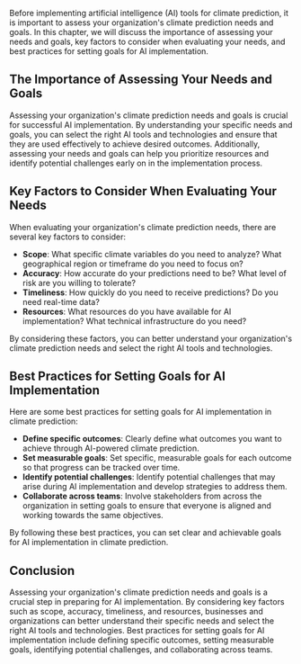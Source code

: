 

Before implementing artificial intelligence (AI) tools for climate prediction, it is important to assess your organization's climate prediction needs and goals. In this chapter, we will discuss the importance of assessing your needs and goals, key factors to consider when evaluating your needs, and best practices for setting goals for AI implementation.

The Importance of Assessing Your Needs and Goals
------------------------------------------------

Assessing your organization's climate prediction needs and goals is crucial for successful AI implementation. By understanding your specific needs and goals, you can select the right AI tools and technologies and ensure that they are used effectively to achieve desired outcomes. Additionally, assessing your needs and goals can help you prioritize resources and identify potential challenges early on in the implementation process.

Key Factors to Consider When Evaluating Your Needs
--------------------------------------------------

When evaluating your organization's climate prediction needs, there are several key factors to consider:

* **Scope**: What specific climate variables do you need to analyze? What geographical region or timeframe do you need to focus on?
* **Accuracy**: How accurate do your predictions need to be? What level of risk are you willing to tolerate?
* **Timeliness**: How quickly do you need to receive predictions? Do you need real-time data?
* **Resources**: What resources do you have available for AI implementation? What technical infrastructure do you need?

By considering these factors, you can better understand your organization's climate prediction needs and select the right AI tools and technologies.

Best Practices for Setting Goals for AI Implementation
------------------------------------------------------

Here are some best practices for setting goals for AI implementation in climate prediction:

* **Define specific outcomes**: Clearly define what outcomes you want to achieve through AI-powered climate prediction.
* **Set measurable goals**: Set specific, measurable goals for each outcome so that progress can be tracked over time.
* **Identify potential challenges**: Identify potential challenges that may arise during AI implementation and develop strategies to address them.
* **Collaborate across teams**: Involve stakeholders from across the organization in setting goals to ensure that everyone is aligned and working towards the same objectives.

By following these best practices, you can set clear and achievable goals for AI implementation in climate prediction.

Conclusion
----------

Assessing your organization's climate prediction needs and goals is a crucial step in preparing for AI implementation. By considering key factors such as scope, accuracy, timeliness, and resources, businesses and organizations can better understand their specific needs and select the right AI tools and technologies. Best practices for setting goals for AI implementation include defining specific outcomes, setting measurable goals, identifying potential challenges, and collaborating across teams.
